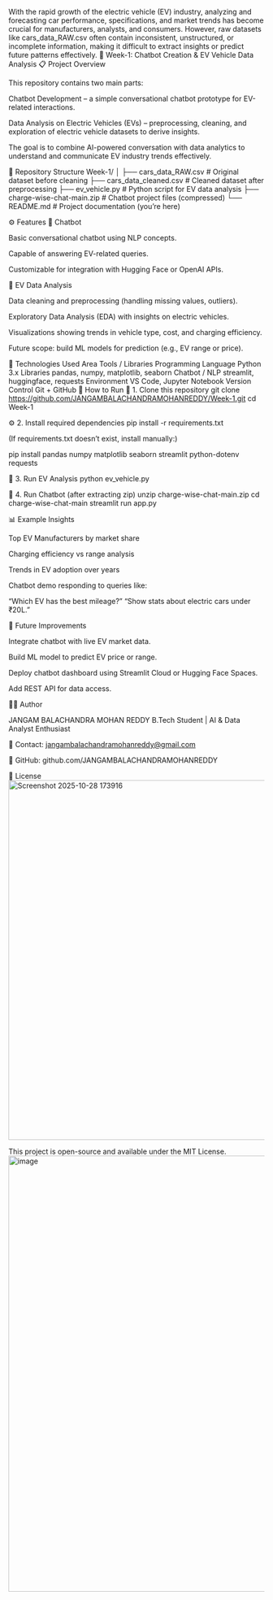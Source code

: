 With the rapid growth of the electric vehicle (EV) industry, analyzing and forecasting car performance, specifications, and market trends has become crucial for manufacturers, analysts, and consumers. However, raw datasets like cars_data_RAW.csv often contain inconsistent, unstructured, or incomplete information, making it difficult to extract insights or predict future patterns effectively.
🧠 Week-1: Chatbot Creation & EV Vehicle Data Analysis
📋 Project Overview

This repository contains two main parts:

Chatbot Development – a simple conversational chatbot prototype for EV-related interactions.

Data Analysis on Electric Vehicles (EVs) – preprocessing, cleaning, and exploration of electric vehicle datasets to derive insights.

The goal is to combine AI-powered conversation with data analytics to understand and communicate EV industry trends effectively.

📂 Repository Structure
Week-1/
│
├── cars_data_RAW.csv             # Original dataset before cleaning
├── cars_data_cleaned.csv         # Cleaned dataset after preprocessing
├── ev_vehicle.py                 # Python script for EV data analysis
├── charge-wise-chat-main.zip     # Chatbot project files (compressed)
└── README.md                     # Project documentation (you’re here)

⚙️ Features
🔹 Chatbot

Basic conversational chatbot using NLP concepts.

Capable of answering EV-related queries.

Customizable for integration with Hugging Face or OpenAI APIs.

🔹 EV Data Analysis

Data cleaning and preprocessing (handling missing values, outliers).

Exploratory Data Analysis (EDA) with insights on electric vehicles.

Visualizations showing trends in vehicle type, cost, and charging efficiency.

Future scope: build ML models for prediction (e.g., EV range or price).

🧰 Technologies Used
Area	Tools / Libraries
Programming Language	Python 3.x
Libraries	pandas, numpy, matplotlib, seaborn
Chatbot / NLP	streamlit, huggingface, requests
Environment	VS Code, Jupyter Notebook
Version Control	Git + GitHub
🚀 How to Run
🧩 1. Clone this repository
git clone https://github.com/JANGAMBALACHANDRAMOHANREDDY/Week-1.git
cd Week-1

⚙️ 2. Install required dependencies
pip install -r requirements.txt


(If requirements.txt doesn’t exist, install manually:)

pip install pandas numpy matplotlib seaborn streamlit python-dotenv requests

🧠 3. Run EV Analysis
python ev_vehicle.py

💬 4. Run Chatbot (after extracting zip)
unzip charge-wise-chat-main.zip
cd charge-wise-chat-main
streamlit run app.py

📊 Example Insights

Top EV Manufacturers by market share

Charging efficiency vs range analysis

Trends in EV adoption over years

Chatbot demo responding to queries like:

“Which EV has the best mileage?”
“Show stats about electric cars under ₹20L.”

🔮 Future Improvements

Integrate chatbot with live EV market data.

Build ML model to predict EV price or range.

Deploy chatbot dashboard using Streamlit Cloud or Hugging Face Spaces.

Add REST API for data access.

🧑‍💻 Author

JANGAM BALACHANDRA MOHAN REDDY
B.Tech Student | AI & Data Analyst Enthusiast

📧 Contact: jangambalachandramohanreddy@gmail.com

💼 GitHub: github.com/JANGAMBALACHANDRAMOHANREDDY

📜 License
<img width="910" height="708" alt="Screenshot 2025-10-28 173916" src="https://github.com/user-attachments/assets/58ecad50-1c37-40cd-aeef-f1baf580b4b9" />


This project is open-source and available under the MIT License.
<img width="1886" height="858" alt="image" src="https://github.com/user-attachments/assets/d4ea969d-0647-4c95-9665-3058c3cd26c1" />
